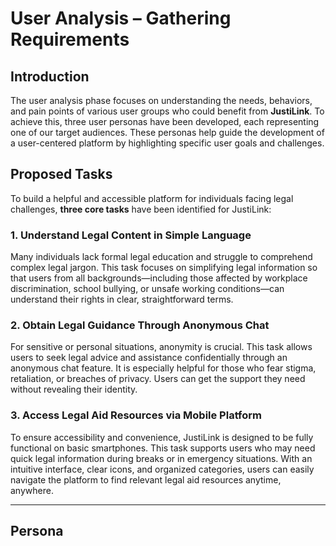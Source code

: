# User Analysis – Gathering Requirements

## Introduction
The user analysis phase focuses on understanding the needs, behaviors, and pain points of various user groups who could benefit from **JustiLink**. To achieve this, three user personas have been developed, each representing one of our target audiences. These personas help guide the development of a user-centered platform by highlighting specific user goals and challenges.

## Proposed Tasks
To build a helpful and accessible platform for individuals facing legal challenges, **three core tasks** have been identified for JustiLink:

### 1. Understand Legal Content in Simple Language
Many individuals lack formal legal education and struggle to comprehend complex legal jargon. This task focuses on simplifying legal information so that users from all backgrounds—including those affected by workplace discrimination, school bullying, or unsafe working conditions—can understand their rights in clear, straightforward terms.

### 2. Obtain Legal Guidance Through Anonymous Chat
For sensitive or personal situations, anonymity is crucial. This task allows users to seek legal advice and assistance confidentially through an anonymous chat feature. It is especially helpful for those who fear stigma, retaliation, or breaches of privacy. Users can get the support they need without revealing their identity.

### 3. Access Legal Aid Resources via Mobile Platform
To ensure accessibility and convenience, JustiLink is designed to be fully functional on basic smartphones. This task supports users who may need quick legal information during breaks or in emergency situations. With an intuitive interface, clear icons, and organized categories, users can easily navigate the platform to find relevant legal aid resources anytime, anywhere.

---

## Persona






